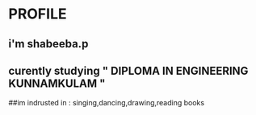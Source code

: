# PROFILE


## i'm shabeeba.p

## curently studying " DIPLOMA IN ENGINEERING KUNNAMKULAM "

##im indrusted in : singing,dancing,drawing,reading books
